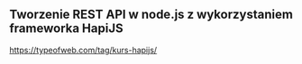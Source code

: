 ## Tworzenie REST API w node.js z wykorzystaniem frameworka HapiJS
https://typeofweb.com/tag/kurs-hapijs/
